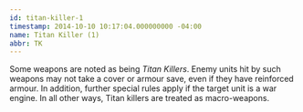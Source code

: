 ```yaml
---
id: titan-killer-1
timestamp: 2014-10-10 10:17:04.000000000 -04:00
name: Titan Killer (1)
abbr: TK
---
```

<p>Some weapons are noted as being <em>Titan Killers</em>. Enemy units hit&nbsp;by such weapons may not take a cover or armour save, even if&nbsp;they have reinforced armour. In addition, further special rules&nbsp;apply if the target unit is a war engine. In all other ways,&nbsp;Titan killers are treated as macro-weapons.</p>